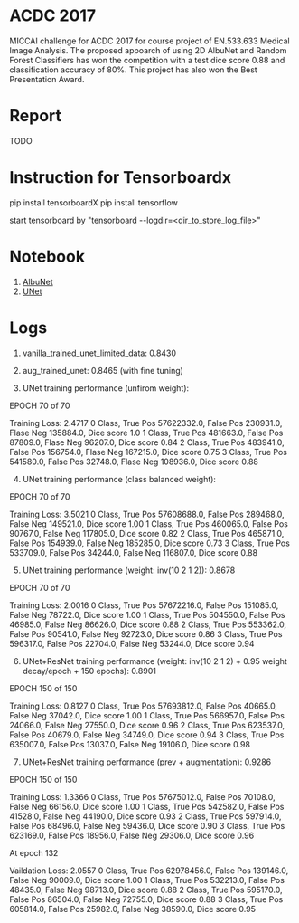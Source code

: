 # ACDC 2017
MICCAI challenge for ACDC 2017 for course project of EN.533.633 Medical Image Analysis. The proposed appoarch of using 2D AlbuNet and Random Forest Classifiers has won the competition with a test dice score 0.88 and classification accuracy of 80%. This project has also won the Best Presentation Award.

# Report
TODO

# Instruction for Tensorboardx

pip install tensorboardX
pip install tensorflow

start tensorboard by "tensorboard --logdir=<dir_to_store_log_file>"

# Notebook
1. [AlbuNet](code\ResUnet.ipynb)
2. [UNet](code\Unet.ipynb)

# Logs
1. vanilla_trained_unet_limited_data: 0.8430

2. aug_trained_unet: 0.8465 (with fine tuning)

3. UNet training performance (unfirom weight):

EPOCH 70 of 70

Training Loss: 2.4717
0 Class, True Pos 57622332.0, False Pos 230931.0, Flase Neg 135884.0, Dice score 1.0
1 Class, True Pos 481663.0, False Pos 87809.0, Flase Neg 96207.0, Dice score 0.84
2 Class, True Pos 483941.0, False Pos 156754.0, Flase Neg 167215.0, Dice score 0.75
3 Class, True Pos 541580.0, False Pos 32748.0, Flase Neg 108936.0, Dice score 0.88

4. UNet training performance (class balanced weight):

EPOCH 70 of 70

Training Loss: 3.5021
0 Class, True Pos 57608688.0, False Pos 289468.0, False Neg 149521.0, Dice score 1.00
1 Class, True Pos 460065.0, False Pos 90767.0, False Neg 117805.0, Dice score 0.82
2 Class, True Pos 465871.0, False Pos 154939.0, False Neg 185285.0, Dice score 0.73
3 Class, True Pos 533709.0, False Pos 34244.0, False Neg 116807.0, Dice score 0.88

5. UNet training performance (weight: inv(10 2 1 2)): 0.8678

EPOCH 70 of 70

Training Loss: 2.0016
0 Class, True Pos 57672216.0, False Pos 151085.0, False Neg 78722.0, Dice score 1.00
1 Class, True Pos 504550.0, False Pos 46985.0, False Neg 86626.0, Dice score 0.88
2 Class, True Pos 553362.0, False Pos 90541.0, False Neg 92723.0, Dice score 0.86
3 Class, True Pos 596317.0, False Pos 22704.0, False Neg 53244.0, Dice score 0.94

6. UNet+ResNet training performance (weight: inv(10 2 1 2) + 0.95 weight decay/epoch + 150 epochs): 0.8901

EPOCH 150 of 150

Training Loss: 0.8127
0 Class, True Pos 57693812.0, False Pos 40665.0, False Neg 37042.0, Dice score 1.00
1 Class, True Pos 566957.0, False Pos 24066.0, False Neg 27550.0, Dice score 0.96
2 Class, True Pos 623537.0, False Pos 40679.0, False Neg 34749.0, Dice score 0.94
3 Class, True Pos 635007.0, False Pos 13037.0, False Neg 19106.0, Dice score 0.98

7. UNet+ResNet training performance (prev + augmentation): 0.9286

EPOCH 150 of 150

Training Loss: 1.3366
0 Class, True Pos 57675012.0, False Pos 70108.0, False Neg 66156.0, Dice score 1.00
1 Class, True Pos 542582.0, False Pos 41528.0, False Neg 44190.0, Dice score 0.93
2 Class, True Pos 597914.0, False Pos 68496.0, False Neg 59436.0, Dice score 0.90
3 Class, True Pos 623169.0, False Pos 18956.0, False Neg 29306.0, Dice score 0.96

At epoch 132 

Vaildation Loss: 2.0557
0 Class, True Pos 62978456.0, False Pos 139146.0, False Neg 90009.0, Dice score 1.00
1 Class, True Pos 532213.0, False Pos 48435.0, False Neg 98713.0, Dice score 0.88
2 Class, True Pos 595170.0, False Pos 86504.0, False Neg 72755.0, Dice score 0.88
3 Class, True Pos 605814.0, False Pos 25982.0, False Neg 38590.0, Dice score 0.95
